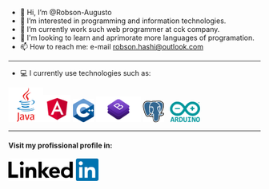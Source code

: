 - 👋 Hi, I’m @Robson-Augusto
- 👀 I’m interested in programming and information technologies.
- 🌱 I’m currently work such web programmer at cck company.
- 💞️ I'm looking to learn and aprimorate more languages of programation.
- 📫 How to reach me: e-mail robson.hashi@outlook.com
------------------------------------------------------------
- 💻 I currently use technologies such as:

<a href="https://www.java.com/pt-BR/"><img src="java.png" width="70"></a><a href="https://angular.io/"><img src="angular.png" width="55"></a>   <a href="https://docs.microsoft.com/pt-br/cpp/cpp/?view=msvc-170"><img src="c++.png" width="42"></a>   <a href="https://getbootstrap.com/"><img src="bootstrap.png" width="90"></a>       <a href="https://www.postgresql.org/"><img src="postgres.png" width="42"></a> <td>&nbsp;</td><td>&nbsp;</td><a href="https://www.arduino.cc/"><img src="arduino.png" width="60"></a>

------------------------------------------------------------
<h4> Visit my profissional profile in: </h4> <a href="https://www.linkedin.com/in/robson-augusto-dos-santos-644094197/"><img src="linkedin.png" width="180"></a>

